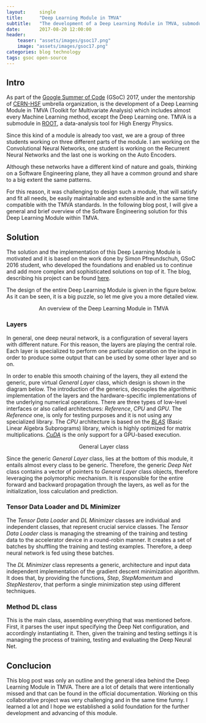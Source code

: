 ```yaml
---
layout:     single
title:      "Deep Learning Module in TMVA"
subtitle:   "The development of a Deep Learning Module in TMVA, submodule of CERN's data analysis tool, ROOT"
date:       2017-08-20 12:00:00
header:
    teaser: "assets/images/gsoc17.png"
    image: "assets/images/gsoc17.png"
categories: blog technology
tags: gsoc open-source
---
```


<h2> Intro </h2>
<p>As part of the <a href="https://summerofcode.withgoogle.com" target="_blank">Google Summer of Code</a> (GSoC) 2017, under the mentorship of <a href="http://hepsoftwarefoundation.org" target="_blank">CERN-HSF</a> umbrella organization, is the development of a Deep Learning Module in TMVA (Toolkit for Multivariate Analysis) which includes almost every Machine Learning method, except the Deep Learning one. TMVA is a submodule in <a href="https://root.cern.ch" target="_blank">ROOT</a>, a data-analysis tool for High Energy Physics.</p>

<p>Since this kind of a module is already too vast, we are a group of three students working on three different parts of the module. I am working on the Convolutional Neural Networks, one student is working on the Recurrent Neural Networks and the last one is working on the Auto Encoders.</p>

<p>Although these networks have a different kind of nature and goals, thinking on a Software Engineering plane, they all have a common ground and share to a big extent the same patterns.</p>

<p>For this reason, it was challenging to design such a module, that will satisfy and fit all needs, be easily maintainable and extensible and in the same time compatible with the TMVA standards. In the following blog post, I will give a general and brief overview of the Software Engineering solution for this Deep Learning Module within TMVA. </p>


<h2> Solution </h2>
<p>The solution and the implementation of this Deep Learning Module is motivated and it is based on the work done by Simon Pfreundschuh, GSoC 2016 student, who developed the foundations and enabled us to continue and add more complex and sophisticated solutions on top of it. The blog, describing his project can be found <a href="http://simonpf.github.io/gsoc/" target="_blank">here</a>.</p>

<p>The design of the entire Deep Learning Module is given in the figure below. As it can be seen, it is a big puzzle, so let me give you a more detailed view. </p>

<center>
<img src="{{ site.baseurl }}/assets/images/TMVA_DL_General.png" alt="">
<span class="caption text-muted">An overview of the Deep Learning Module in TMVA</span>
</center>

<h3> Layers </h3>
<p>In general, one deep neural network, is a configuration of several layers with different nature. For this reason, the layers are playing the central role. Each layer is specialized to perform one particular operation on the input in order to produce some output that can be used by some other layer and so on.</p>

<p>In order to enable this smooth chaining of the layers, they all extend the generic, pure virtual <i>General Layer</i> class, which design is shown in the diagram below. The introduction of the generics, decouples the algorithmic implementation of the layers and the hardware-specific implementations of the underlying numerical operations. There are three types of low-level interfaces or also called architectures: <i>Reference</i>, <i>CPU</i> and <i>GPU</i>. The <i>Reference</i> one, is only for testing purposes and it is not using any specialized library. The <i>CPU</i> architecture is based on the <a href="http://www.netlib.org/blas/" target="_blank"><i>BLAS</i></a> (Basic Linear Algebra Subprograms) library, which is highly optimized for matrix multiplications. <a href="https://www.geforce.com/hardware/technology/cuda" target="_blank"><i>CuDA</i></a> is the only support for a GPU-based execution.</p>

<center>
<img src="{{ site.baseurl }}/assets/images/General_Layer.png" alt="">
<span class="caption text-muted">General Layer class</span>
</center>


<p>Since the generic <i>General Layer</i> class, lies at the bottom of this module, it entails almost every class to be generic. Therefore, the generic <i>Deep Net</i> class contains a vector of pointers to <i>General Layer</i> class objects, therefore leveraging the polymorphic mechanism. It is responsible for the entire forward and backward propagation through the layers, as well as for the initialization, loss calculation and prediction.</p>

<h3> Tensor Data Loader and DL Minimizer </h3>
<p>The <i>Tensor Data Loader</i> and <i>DL Minimizer</i> classes are individual and independent classes, that represent crucial service classes. The <i>Tensor Data Loader</i> class is managing the streaming of the training and testing data to the accelerator device in a round-robin manner. It creates a set of batches by shuffling the training and testing examples. Therefore, a deep neural network is fed using these batches.</p>

<p>The <i>DL Minimizer</i> class represents a generic, architecture and input data independent implementation of the gradient descent minimization algorithm. It does that, by providing the functions, <i>Step</i>, <i>StepMomentum</i> and <i>StepNesterov</i>, that perform a single minimization step using different techniques.</p>

<h3> Method DL class </h3>
<p>This is the main class, assembling everything that was mentioned before. First, it parses the user input specifying the Deep Net configuration, and accordingly instantiating it. Then, given the training and testing settings it is managing the process of training, testing and evaluating the Deep Neural Net.</p>


<h2>Conclucion</h2>
<p>This blog post was only an outline and the general idea behind the Deep Learning Module in TMVA. There are a lot of details that were intentionally missed and that can be found in the official documentation. Working on this collaborative project was very challenging and in the same time funny. I learned a lot and I hope we established a solid foundation for the further development and advancing of this module.</p>
